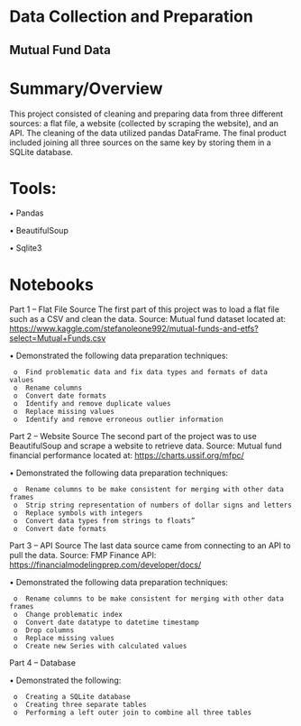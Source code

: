 # Data Collection and Preparation
## Mutual Fund Data
# Summary/Overview 
This project consisted of cleaning and preparing data from three different sources: a flat file, a website (collected by scraping the website), and an API.  The cleaning of the data utilized pandas DataFrame.  The final product included joining all three sources on the same key by storing them in a SQLite database.
# Tools:
•	Pandas

•	BeautifulSoup

•	Sqlite3
# Notebooks
Part 1 – Flat File Source
The first part of this project was to load a flat file such as a CSV and clean the data.
Source: Mutual fund dataset located at:  https://www.kaggle.com/stefanoleone992/mutual-funds-and-etfs?select=Mutual+Funds.csv

•	Demonstrated the following data preparation techniques:

     o	Find problematic data and fix data types and formats of data values     
     o	Rename columns
     o	Convert date formats
     o	Identify and remove duplicate values
     o	Replace missing values   
     o	Identify and remove erroneous outlier information
     
Part 2 – Website Source
The second part of the project was to use BeautifulSoup and scrape a website to retrieve data.
Source:  Mutual fund financial performance located at: https://charts.ussif.org/mfpc/ 

•	Demonstrated the following data preparation techniques:

     o	Rename columns to be make consistent for merging with other data frames
     o	Strip string representation of numbers of dollar signs and letters
     o	Replace symbols with integers
     o	Convert data types from strings to floats”
     o	Convert date formats

Part 3 – API Source
The last data source came from connecting to an API to pull the data.
Source:  FMP Finance API:  https://financialmodelingprep.com/developer/docs/

•	Demonstrated the following data preparation techniques:

     o	Rename columns to be make consistent for merging with other data frames
     o	Change problematic index
     o	Convert date datatype to datetime timestamp
     o	Drop columns
     o	Replace missing values
     o	Create new Series with calculated values

Part 4 – Database

•	Demonstrated the following:

     o	Creating a SQLite database
     o	Creating three separate tables
     o	Performing a left outer join to combine all three tables


